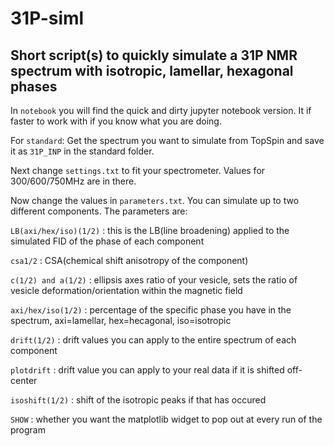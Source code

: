 # 31P-siml
## Short script(s) to quickly simulate a 31P NMR spectrum with isotropic, lamellar, hexagonal phases

In ```notebook``` you will find the quick and dirty jupyter notebook version. It if faster to work with if you know what you are doing.

For ```standard```:
Get the spectrum you want to simulate from TopSpin and save it as ```31P_INP``` in the standard folder.

Next change ```settings.txt``` to fit your spectrometer. Values for 300/600/750MHz are in there.

Now change the values in ```parameters.txt```. You can simulate up to two different components.
The parameters are:

`LB(axi/hex/iso)(1/2)`  :  this is the LB(line broadening) applied to the simulated FID of the phase of each component

`csa1/2`  :  CSA(chemical shift anisotropy of the component)

`c(1/2) and a(1/2)`  :  ellipsis axes ratio of your vesicle, sets the ratio of vesicle deformation/orientation within the magnetic field

`axi/hex/iso(1/2)`  :  percentage of the specific phase you have in the spectrum, axi=lamellar, hex=hecagonal, iso=isotropic

`drift(1/2)` :  drift values you can apply to the entire spectrum of each component

`plotdrift` :  drift value you can apply to your real data if it is shifted off-center

`isoshift(1/2)`  :  shift of the isotropic peaks if that has occured

`SHOW`  :  whether you want the matplotlib widget to pop out at every run of the program
